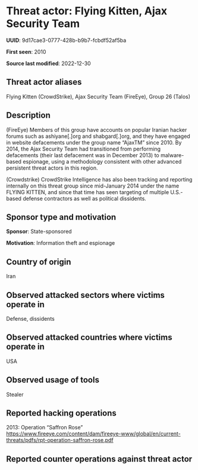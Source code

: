 # Threat actor: Flying Kitten, Ajax Security Team

**UUID**: 9d17cae3-0777-428b-b9b7-fcbdf52af5ba

**First seen**: 2010

**Source last modified**: 2022-12-30

## Threat actor aliases

Flying Kitten (CrowdStrike), Ajax Security Team (FireEye), Group 26 (Talos)

## Description

(FireEye) Members of this group have accounts on popular Iranian hacker forums such as ashiyane[.]org and shabgard[.]org, and they have engaged in website defacements under the group name “AjaxTM” since 2010. By 2014, the Ajax Security Team had transitioned from performing defacements (their last defacement was in December 2013) to malware-based espionage, using a methodology consistent with other advanced persistent threat actors in this region.

(Crowdstrike) CrowdStrike Intelligence has also been tracking and reporting internally on this threat group since mid-January 2014 under the name FLYING KITTEN, and since that time has seen targeting of multiple U.S.-based defense contractors as well as political dissidents.

## Sponsor type and motivation

**Sponsor**: State-sponsored

**Motivation**: Information theft and espionage


## Country of origin

Iran

## Observed attacked sectors where victims operate in

Defense, dissidents

## Observed attacked countries where victims operate in

USA

## Observed usage of tools

Stealer

## Reported hacking operations

2013: Operation “Saffron Rose”
https://www.fireeye.com/content/dam/fireeye-www/global/en/current-threats/pdfs/rpt-operation-saffron-rose.pdf

## Reported counter operations against threat actor





